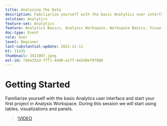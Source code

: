 ```yaml
---
title: Analyzing the Data
description: Familiarize yourself with the basic Analytics user interface and start your first project in Analysis Workspace. During this session we will start using tables, visualizations and panels.
solution: Analytics
feature-set: Analytics
feature: Analytics Basics, Analysis Workspace, Workspace Basics, Visualizations, Panels
doc-type: Event
role: User
level: Beginner
last-substantial-update: 2022-11-11
kt: 11435
thumbnail: 3411007.jpeg
exl-id: 7d4a33a3-f7f1-4dd0-a17f-4eb30ef0f888
---
```

# Getting Started

Familiarize yourself with the basic Analytics user interface and start your first project in Analysis Workspace. During this session we will start using tables, visualizations and panels.

>[!VIDEO](https://video.tv.adobe.com/v/3411007/?quality=12&learn=on)
